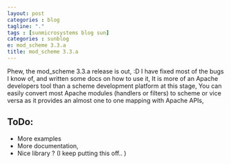 ```yaml
---
layout: post
categories : blog
tagline: "."
tags : [sunmicrosystems blog sun]
categories : sunblog
e: mod_scheme 3.3.a
title: mod_scheme 3.3.a
---
```


Phew, the mod_scheme 3.3.a release is out, :D
I have fixed most of the bugs I know of, and written some docs on how to use it,
It is more of an Apache developers tool than a scheme development platform at
this stage, You can easily convert most Apache modules (handlers or filters) to
scheme or vice versa as it provides an almost one to one mapping with Apache
APIs,

## ToDo:

* More examples
* More documentation,
* Nice library ? (I keep putting this off.. )

